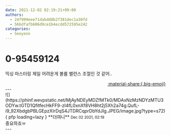 ```yaml
---
date: 2021-12-02 02:19:21+09:00
authors:
  - 24f999eee71dabdd8b2f381dec1a30fd
  - 56bdfafb606d9ce1b4ecdd572595e242
categories:
  - Seoyeon
---
```


# 0-95459124

<div class="post-container" markdown="1">
<div class="content-container md-sidebar__scrollwrap" markdown="1">

믹싱 마스터링 제일 어려운게 볼륨 밸런스 조절인 것 같어..

</div>
</div>

<div style="text-align: right;" markdown="1">
<a href="https://weverse.io/fromis9/fanpost/0-95459124" style="text-align: right;">:material-share:{.big-emoji}</a>
</div>
---

<div class="comments-container md-sidebar__scrollwrap" markdown="1">
<div class="comment" markdown="1">
<div class='id-container' markdown="1">
![](https://phinf.wevpstatic.net/MjAyNDEyMDZfMTk0/MDAxNzMzNDYzMTU3ODYw.tGTD1QfitfecHkFF9-zI4fL0xnXf8VH8ht2j5Xh2a74g.QufL-i9_92XbdgbPBLGEpzXIrDqS4JTDRCqprDbYdJIg.JPEG/image.jpg?type=s72){ pfp loading=lazy }
**<span class="artist">더여니</span>** <small>Dec 02 2021, 02:19</small><br>
</div>
<div class='comment-body' markdown="1">
중요하죠ㅠ
</div>
</div>
</div>
---
